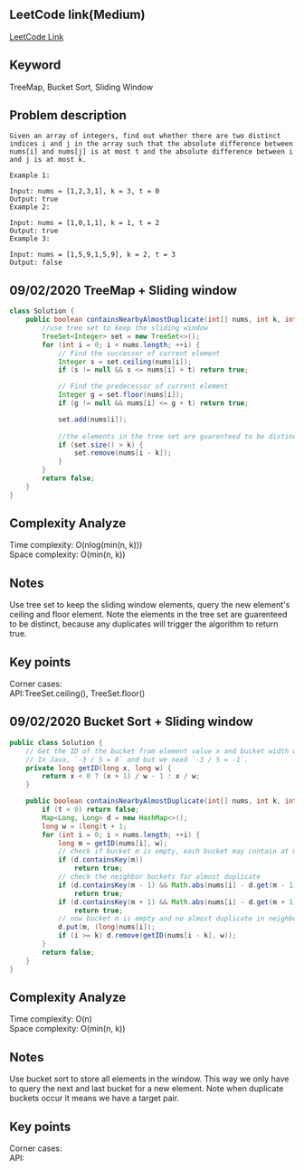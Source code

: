 ## LeetCode link(Medium)
[LeetCode Link](https://leetcode.com/problems/contains-duplicate-iii/)
 
## Keyword
TreeMap, Bucket Sort, Sliding Window

## Problem description
```
Given an array of integers, find out whether there are two distinct indices i and j in the array such that the absolute difference between nums[i] and nums[j] is at most t and the absolute difference between i and j is at most k.

Example 1:

Input: nums = [1,2,3,1], k = 3, t = 0
Output: true
Example 2:

Input: nums = [1,0,1,1], k = 1, t = 2
Output: true
Example 3:

Input: nums = [1,5,9,1,5,9], k = 2, t = 3
Output: false
```
## 09/02/2020 TreeMap + Sliding window
```java
class Solution {
    public boolean containsNearbyAlmostDuplicate(int[] nums, int k, int t) {
        //use tree set to keep the sliding window
        TreeSet<Integer> set = new TreeSet<>();
        for (int i = 0; i < nums.length; ++i) {
            // Find the successor of current element
            Integer s = set.ceiling(nums[i]);
            if (s != null && s <= nums[i] + t) return true;

            // Find the predecessor of current element
            Integer g = set.floor(nums[i]);
            if (g != null && nums[i] <= g + t) return true;

            set.add(nums[i]);
            
            //the elements in the tree set are guarenteed to be distinct, because any duplicates will trigger the algorithm to return true
            if (set.size() > k) {
                set.remove(nums[i - k]);
            }
        }
        return false;
    }
}
```

## Complexity Analyze
Time complexity: O(nlog(min(n, k)))  
Space complexity: O(min(n, k))

## Notes
Use tree set to keep the sliding window elements, query the new element's ceiling and floor element. Note the elements in the tree set are guarenteed to be distinct, because any duplicates will trigger the algorithm to return true.  

## Key points
Corner cases:   
API:TreeSet.ceiling(), TreeSet.floor()

## 09/02/2020 Bucket Sort + Sliding window
```java
public class Solution {
    // Get the ID of the bucket from element value x and bucket width w
    // In Java, `-3 / 5 = 0` and but we need `-3 / 5 = -1`.
    private long getID(long x, long w) {
        return x < 0 ? (x + 1) / w - 1 : x / w;
    }

    public boolean containsNearbyAlmostDuplicate(int[] nums, int k, int t) {
        if (t < 0) return false;
        Map<Long, Long> d = new HashMap<>();
        long w = (long)t + 1;
        for (int i = 0; i < nums.length; ++i) {
            long m = getID(nums[i], w);
            // check if bucket m is empty, each bucket may contain at most one element
            if (d.containsKey(m))
                return true;
            // check the neighbor buckets for almost duplicate
            if (d.containsKey(m - 1) && Math.abs(nums[i] - d.get(m - 1)) < w)
                return true;
            if (d.containsKey(m + 1) && Math.abs(nums[i] - d.get(m + 1)) < w)
                return true;
            // now bucket m is empty and no almost duplicate in neighbor buckets
            d.put(m, (long)nums[i]);
            if (i >= k) d.remove(getID(nums[i - k], w));
        }
        return false;
    }
}
```

## Complexity Analyze
Time complexity: O(n)  
Space complexity: O(min(n, k))

## Notes
Use bucket sort to store all elements in the window. This way we only have to query the next and last bucket for a new element. Note when duplicate buckets occur it means we have a target pair.  

## Key points
Corner cases:   
API: